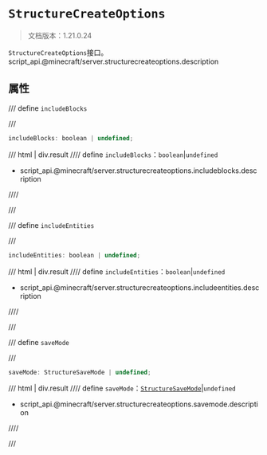 # `StructureCreateOptions`

> 文档版本：1.21.0.24

`StructureCreateOptions`接口。script_api.@minecraft/server.structurecreateoptions.description

## 属性

/// define
`includeBlocks`


///

```js
includeBlocks: boolean | undefined;
```

/// html | div.result
//// define
`includeBlocks`：`boolean`|`undefined`

- script_api.@minecraft/server.structurecreateoptions.includeblocks.description


////

///


/// define
`includeEntities`


///

```js
includeEntities: boolean | undefined;
```

/// html | div.result
//// define
`includeEntities`：`boolean`|`undefined`

- script_api.@minecraft/server.structurecreateoptions.includeentities.description


////

///


/// define
`saveMode`


///

```js
saveMode: StructureSaveMode | undefined;
```

/// html | div.result
//// define
`saveMode`：[`StructureSaveMode`](./structuresavemode.md)|`undefined`

- script_api.@minecraft/server.structurecreateoptions.savemode.description


////

///

